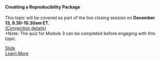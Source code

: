 <h4>Creatting a Reproducibility Package</h4>

This topic will be covered as part of the live closing session on <b> December 13, 9.30-10.30am ET.</b> 
<br/>
<a href="{{site.data.course.LiveSessions.closing_session.link}}">(Connection details)</a>
<br/>*Note: The quiz for Module 3 can be completed before engaging with this topic. 

<div class="supplementary">
    <a href="{{site.data.course.agenda['module3'].sub_modules['Creating a Reproducibility Package'].slide}}" target="_blank"> Slide </a><br/>
    <a href="{{site.data.course.agenda['module3'].sub_modules['Creating a Reproducibility Package'].reading}}"  target="_blank">Learn More </a>
</div>
